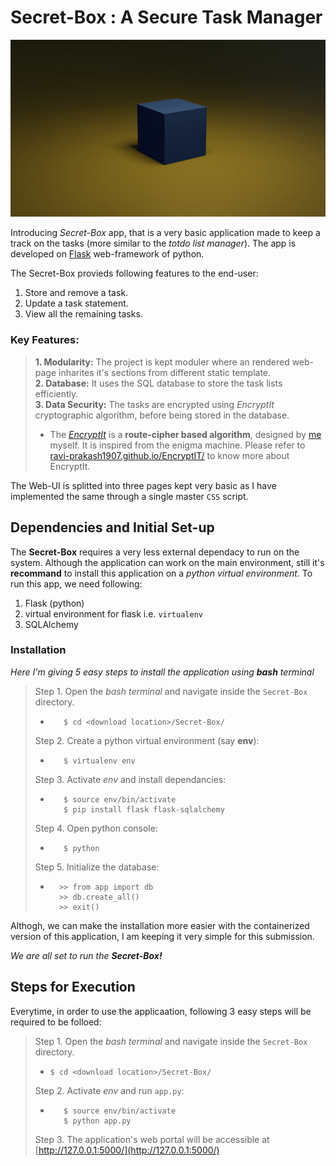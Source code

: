 # Secret-Box : A Secure Task Manager
![assets/banner.jpg](assets/banner.jpg)  

Introducing _Secret-Box_ app, that is a very basic application made to keep a track on the tasks (more similar to the _totdo list manager_). The app is developed on [Flask](https://flask.palletsprojects.com/) web-framework of python.  

The Secret-Box provieds following features to the end-user:  
1. Store and remove a task.  
2. Update a task statement.  
3. View all the remaining tasks.  

### Key Features:  
> **1. Modularity:** The project is kept moduler where an rendered web-page inharites it's sections from different static template.  
> **2. Database:** It uses the SQL database to store the task lists efficiently.  
> **3. Data Security:** The tasks are encrypted using _EncryptIt_ cryptographic algorithm, before being stored in the database.  
>   * The [_EncryptIt_](https://github.com/ravi-prakash1907/EncryptIT) is a **route-cipher based algorithm**, designed by [me](http://ravi-prakash1907.gitlab.io/) myself. It is inspired from the enigma machine. Please refer to [ravi-prakash1907.github.io/EncryptIT/](https://ravi-prakash1907.github.io/EncryptIT/) to know more about EncryptIt.  

The Web-UI is splitted into three pages kept very basic as I have implemented the same through a single master `CSS` script.  


## Dependencies and Initial Set-up
The **Secret-Box** requires a very less external dependacy to run on the system. Although the application can work on the main environment, still it's **recommand** to install this application on a _python virtual environment_. To run this app, we need following:  
1. Flask (python)  
2. virtual environment for flask i.e. ```virtualenv```  
3. SQLAlchemy  

### Installation  
_Here I'm giving 5 easy steps to install the application using **bash** terminal_  

> Step 1. Open the _bash terminal_ and navigate inside the ```Secret-Box``` directory.  
>   - ```
>        $ cd <download location>/Secret-Box/  
>     ```  
>   
> Step 2. Create a python virtual environment (say **env**):  
>   - ```
>        $ virtualenv env  
>     ```  
>   
> Step 3. Activate _env_ and install dependancies:  
>   - ```
>        $ source env/bin/activate  
>        $ pip install flask flask-sqlalchemy  
>     ```  
>   
> Step 4. Open python console:  
>   - ```
>        $ python  
>     ```  
>   
> Step 5. Initialize the database:  
>   - ```
>       >> from app import db  
>       >> db.create_all()  
>       >> exit()  
>     ```  
>  

Althogh, we can make the installation more easier with the containerized version of this application, I am keeping it very simple for this submission.  

_We are all set to run the **Secret-Box!**_

## Steps for Execution
Everytime, in order to use the applicaation, following 3 easy steps will be required to be folloed:  
> Step 1. Open the _bash terminal_ and navigate inside the ```Secret-Box``` directory.  
>   - ```$ cd <download location>/Secret-Box/```  
>   
> Step 2. Activate _env_ and run ```app.py```:  
>   - ```
>        $ source env/bin/activate  
>        $ python app.py  
>     ```  
>   
> Step 3. The application's web portal will be accessible at [http://127.0.0.1:5000/](http://127.0.0.1:5000/)    
>   
